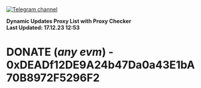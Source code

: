 [![Telegram channel](https://img.shields.io/endpoint?url=https://runkit.io/damiankrawczyk/telegram-badge/branches/master?url=https://t.me/n4z4v0d)](https://t.me/n4z4v0d) 

**Dynamic Updates Proxy List with Proxy Checker**  
**Last Updated: 17.12.23 12:53**

# DONATE (_any evm_) - 0xDEADf12DE9A24b47Da0a43E1bA70B8972F5296F2
